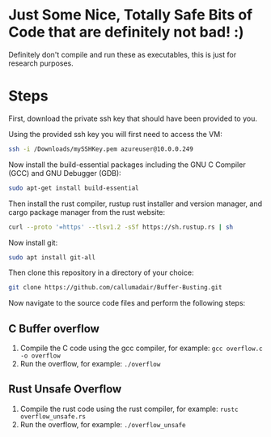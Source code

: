 # Just Some Nice, Totally Safe Bits of Code that are definitely not bad! :)
Definitely don't compile and run these as executables, this is just for research purposes.



# Steps

First, download the private ssh key that should have been provided to you.

Using the provided ssh key you will first need to access the VM:

```sh
ssh -i /Downloads/mySSHKey.pem azureuser@10.0.0.249
```

Now install the build-essential packages including the GNU C Compiler (GCC) and GNU Debugger (GDB):

```sh
sudo apt-get install build-essential
```

Then install the rust compiler, rustup rust installer and version manager, and cargo package manager from the rust website:

```sh
curl --proto '=https' --tlsv1.2 -sSf https://sh.rustup.rs | sh
```

Now install git:

```sh
sudo apt install git-all
```

Then clone this repository in a directory of your choice:

```sh
git clone https://github.com/callumadair/Buffer-Busting.git
```
Now navigate to the source code files and perform the following steps:

## C Buffer overflow

1. Compile the C code using the gcc compiler, for example: `gcc overflow.c -o overflow`
2. Run the overflow, for example: `./overflow`

## Rust Unsafe Overflow

1. Compile the rust code using the rust compiler, for example: `rustc overflow_unsafe.rs`
2. Run the overflow, for example: `./overflow_unsafe`
